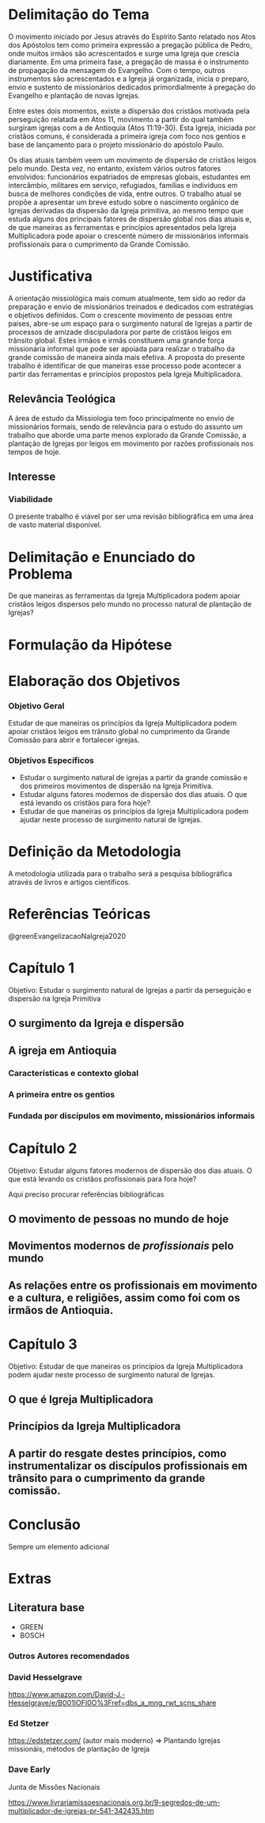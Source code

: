 # Delimitação do Tema

O movimento iniciado por Jesus através do Espírito Santo relatado nos Atos dos Apóstolos tem como primeira expressão a pregação pública de Pedro, onde muitos irmãos são acrescentados e surge uma Igreja que crescia diariamente. Em uma primeira fase, a pregação de massa é o instrumento de propagação da mensagem do Evangelho. Com o tempo, outros instrumentos são acrescentados e a Igreja já organizada, inicia o preparo, envio e sustento de missionários dedicados primordialmente à pregação do Evangelho e plantação de novas Igrejas.

Entre estes dois momentos, existe a dispersão dos cristãos motivada pela perseguição relatada em Atos 11, movimento a partir do qual também surgiram igrejas com a de Antioquia (Atos 11:19-30). Esta Igreja, iniciada por cristãos comuns, é considerada a primeira igreja com foco nos gentios e base de lançamento para o projeto missionário do apóstolo Paulo.

Os dias atuais também veem um movimento de dispersão de cristãos leigos pelo mundo. Desta vez, no entanto, existem vários outros fatores envolvidos:  funcionários expatriados de empresas globais, estudantes em intercâmbio, militares em serviço, refugiados, famílias e indivíduos em busca de melhores condições de vida, entre outros. O trabalho atual se propõe a apresentar um breve estudo sobre o nascimento orgânico de Igrejas derivadas da dispersão da Igreja primitiva, ao mesmo tempo que estuda alguns dos principais fatores de dispersão global nos dias atuais e, de que maneiras as ferramentas e princípios apresentados pela Igreja Multiplicadora pode apoiar o crescente número de missionários informais profissionais para o cumprimento da Grande Comissão.

# Justificativa

A orientação missiológica mais comum atualmente, tem sido ao redor da preparação e envio de missionários treinados e dedicados com estratégias e objetivos definidos. Com o crescente movimento de pessoas entre países, abre-se um espaço para o surgimento natural de Igrejas a partir de processos de amizade discipuladora por parte de cristãos leigos em trânsito global. Estes irmãos e irmãs constituem uma grande força missionária informal que pode ser apoiada para realizar o trabalho da grande comissão de maneira ainda mais efetiva. A proposta do presente trabalho é identificar de que maneiras esse processo pode acontecer a partir das ferramentas e princípios propostos pela Igreja Multiplicadora.

## Relevância Teológica

A área de estudo da Missiologia tem foco principalmente no envio de missionários formais, sendo de relevância para o estudo do assunto um trabalho que aborde uma parte menos explorado da Grande Comissão, a plantação de Igrejas por leigos em movimento por razões profissionais nos tempos de hoje.

## Interesse

### Viabilidade

O presente trabalho é viável por ser uma revisão bibliográfica em uma área de vasto material disponível.

# Delimitação e Enunciado do Problema
De que maneiras as ferramentas da Igreja Multiplicadora podem apoiar cristãos leigos dispersos pelo mundo no processo natural de plantação de Igrejas?

# Formulação da Hipótese

# Elaboração dos Objetivos

### Objetivo Geral

Estudar de que maneiras os princípios da Igreja Multiplicadora podem apoiar cristãos leigos em trânsito global no cumprimento da Grande Comissão para abrir e fortalecer igrejas.

### Objetivos Específicos

* Estudar o surgimento natural de igrejas a partir da grande comissão e dos primeiros movimentos de dispersão na Igreja Primitiva.
* Estudar alguns fatores modernos de dispersão dos dias atuais. O que está levando os cristãos para fora hoje?
* Estudar de que maneiras os princípios da Igreja Multiplicadora podem ajudar neste processo de surgimento natural de Igrejas.

# Definição da Metodologia

A metodologia utilizada para o trabalho será a pesquisa bibliográfica através de livros e artigos científicos.

# Referências Teóricas
@greenEvangelizacaoNaIgreja2020

# Capítulo 1

Objetivo: Estudar o surgimento natural de Igrejas a partir da perseguição e dispersão na Igreja Primitiva

## O surgimento da Igreja e dispersão

## A igreja em Antioquia

### Características e contexto global
### A primeira entre os gentios
### Fundada por discípulos em movimento, missionários informais

# Capítulo 2

Objetivo: Estudar alguns fatores modernos de dispersão dos dias atuais. O que está levando os cristãos profissionais para fora hoje?

Aqui preciso procurar referências bibliográficas

## O movimento de pessoas no mundo de hoje

## Movimentos modernos de *profissionais* pelo mundo

## As relações entre os profissionais em movimento e a cultura, e religiões, assim como foi com os irmãos de Antioquia.

# Capítulo 3

Objetivo: Estudar de que maneiras os princípios da Igreja Multiplicadora podem ajudar neste processo de surgimento natural de Igrejas.

## O que é Igreja Multiplicadora

## Princípios da Igreja Multiplicadora

## A partir do resgate destes princípios, como instrumentalizar os discípulos profissionais em trânsito para o cumprimento da grande comissão.


# Conclusão

Sempre um elemento adicional 

# Extras
## Literatura base

* GREEN
* BOSCH
### Outros Autores recomendados
### David Hesselgrave

https://www.amazon.com/David-J.-Hesselgrave/e/B001IOFI0O%3Fref=dbs_a_mng_rwt_scns_share

### Ed Stetzer

https://edstetzer.com/ (autor mais moderno) => Plantando Igrejas missionáis, métodos de plantação de Igreja

### Dave Early

Junta de Missões Nacionais

https://www.livrariamissoesnacionais.org.br/9-segredos-de-um-multiplicador-de-igrejas-pr-541-342435.htm
